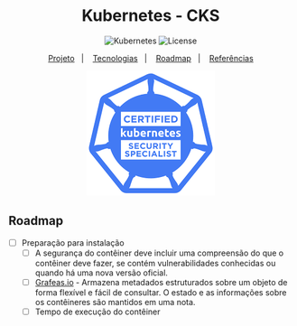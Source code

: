 <h1 align="center">Kubernetes - CKS</h1>

<p align="center">
  <img alt="Kubernetes" src="https://img.shields.io/static/v1?label=Kubernetes&message=Monitoring&color=8257E5&labelColor=000000"  />
  <img alt="License" src="https://img.shields.io/static/v1?label=license&message=MIT&color=49AA26&labelColor=000000">
</p>

<p align="center">
  <a href="#-projeto">Projeto</a>&nbsp;&nbsp;&nbsp;|&nbsp;&nbsp;&nbsp;
  <a href="#-tecnologias">Tecnologias</a>&nbsp;&nbsp;&nbsp;|&nbsp;&nbsp;&nbsp;
  <a href="#-roadmap">Roadmap</a>&nbsp;&nbsp;&nbsp;|&nbsp;&nbsp;&nbsp;
  <a href="#-referências">Referências</a>
</p>

<p align="center">
  <img alt="CKS" src="data/cks.png">
</p>

## Roadmap

- [ ] Preparação para instalação
  - [ ] A segurança do contêiner deve incluir uma compreensão do que o contêiner deve fazer, se contém vulnerabilidades conhecidas ou quando há uma nova versão oficial.
  - [ ] [Grafeas.io](https://grafeas.io/) - Armazena metadados estruturados sobre um objeto de forma flexível e fácil de consultar. O estado e as informações sobre os contêineres são mantidos em uma nota.
  - [ ] Tempo de execução do contêiner 